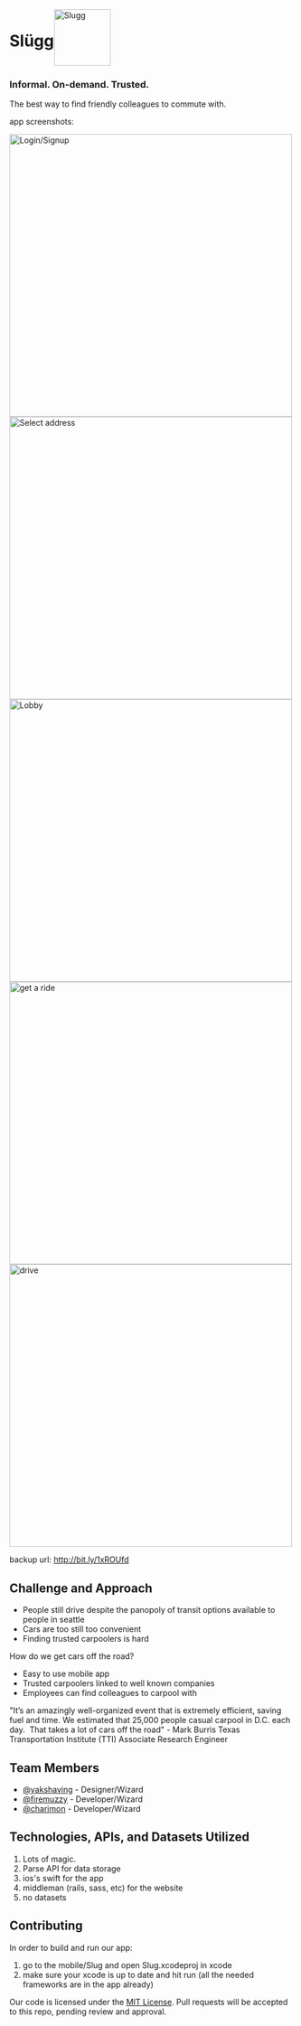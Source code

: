 <img src="slug.png" alt="Slugg" height="100px"> 
<h1 style="float:left;">Slügg</h1>


### Informal. On-demand. Trusted.

The best way to find friendly colleagues to commute with.


app screenshots:

<img src="step1.png" alt="Login/Signup" height="500px">
<img src="step2.png" alt="Select address" height="500px">
<img src="step3.png" alt="Lobby" height="500px">
<img src="step4.png" alt="get a ride" height="500px">
<img src="step5.png" alt="drive" height="500px">


backup url: http://bit.ly/1xROUfd

## Challenge and Approach

- People still drive despite the panopoly of transit options available to people in seattle
- Cars are too still too convenient
- Finding trusted carpoolers is hard

How do we get cars off the road? 
- Easy to use mobile app
- Trusted carpoolers linked to well known companies
- Employees can find colleagues to carpool with

"It’s an amazingly well-organized event that is extremely efficient, saving fuel and time. We estimated that 25,000 people casual carpool in D.C. each day.  That takes a lot of cars off the road" - Mark Burris 
Texas Transportation Institute (TTI) Associate Research Engineer

## Team Members

- [@yakshaving](https://github.com/yakshaving) - Designer/Wizard
- [@firemuzzy](https://github.com/firemuzzy) - Developer/Wizard
- [@charimon](https://github.com/charimon) - Developer/Wizard

## Technologies, APIs, and Datasets Utilized

1. Lots of magic.
2. Parse API for data storage
3. ios's swift for the app
4. middleman (rails, sass, etc) for the website
5. no datasets

## Contributing

In order to build and run our app:

1.  go to the mobile/Slug and open Slug.xcodeproj in xcode
2.  make sure your xcode is up to date and hit run (all the needed frameworks are in the app already)


Our code is licensed under the [MIT License](LICENSE.md). Pull requests will be accepted to this repo, pending review and approval.
